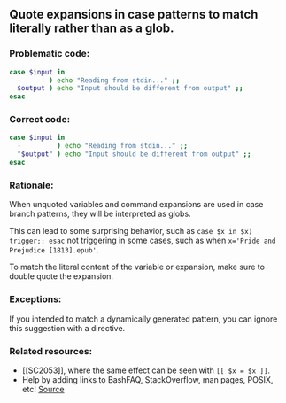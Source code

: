 ## Quote expansions in case patterns to match literally rather than as a glob.

### Problematic code:

```sh
case $input in
  -       ) echo "Reading from stdin..." ;;
  $output ) echo "Input should be different from output" ;;
esac
```

### Correct code:

```sh
case $input in
  -         ) echo "Reading from stdin..." ;;
  "$output" ) echo "Input should be different from output" ;;
esac
```
### Rationale:

When unquoted variables and command expansions are used in case branch patterns, they will be interpreted as globs. 

This can lead to some surprising behavior, such as `case $x in $x) trigger;; esac` not triggering in some cases, such as when `x='Pride and Prejudice [1813].epub'`.

To match the literal content of the variable or expansion, make sure to double quote the expansion.

### Exceptions:

If you intended to match a dynamically generated pattern, you can ignore this suggestion with a directive.

### Related resources:

* [[SC2053]], where the same effect can be seen with `[[ $x = $x ]]`.
* Help by adding links to BashFAQ, StackOverflow, man pages, POSIX, etc!
[Source](https://github.com/koalaman/shellcheck/wiki/SC2254)

